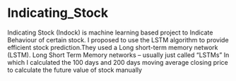 # Indicating_Stock
Indicating Stock (Indock) is machine learning based project to Indicate Behaviour of certain stock.
I proposed to use the LSTM algorithm to provide efficient stock prediction.They used a Long short-term memory network (LSTM). Long Short Term Memory networks – usually just called “LSTMs” In which I calculated the 100 days and 200 days moving average closing price to calculate the future value of stock manually
